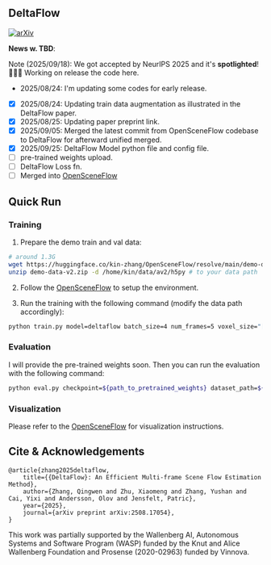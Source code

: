 DeltaFlow
---

[![arXiv](https://img.shields.io/badge/arXiv-2508.17054-b31b1b?logo=arxiv&logoColor=white)](https://arxiv.org/abs/2508.17054)
<!-- [![PWC](https://img.shields.io/endpoint.svg?url=https://paperswithcode.com/badge/seflow-a-self-supervised-scene-flow-method-in/self-supervised-scene-flow-estimation-on-1)](https://paperswithcode.com/sota/self-supervised-scene-flow-estimation-on-1?p=seflow-a-self-supervised-scene-flow-method-in) -->
<!-- [![poster](https://img.shields.io/badge/ECCV24|Poster-6495ed?style=flat&logo=Shotcut&logoColor=wihte)](https://hkustconnect-my.sharepoint.com/:b:/g/personal/qzhangcb_connect_ust_hk/EWyWD-tAX4xIma5U7ZQVk9cBVjsFv0Y_jAC2G7xAB-w4cg?e=c3FbMg)  -->
<!-- [![video](https://img.shields.io/badge/video-YouTube-FF0000?logo=youtube&logoColor=white)](https://youtu.be/fQqx2IES-VI) -->

**News w. TBD**:

Note (2025/09/18): We got accepted by NeurIPS 2025 and it's **spotlighted**! 🎉🎉🎉 Working on release the code here.

- 2025/08/24: I'm updating some codes for early release. 
- [x] 2025/08/24: Updating train data augmentation as illustrated in the DeltaFlow paper.
- [x] 2025/08/25: Updating paper preprint link.
- [x] 2025/09/05: Merged the latest commit from OpenSceneFlow codebase to DeltaFlow for afterward unified merged.
- [x] 2025/09/25: DeltaFlow Model python file and config file.
- [ ] pre-trained weights upload.
- [ ] DeltaFlow Loss fn.
- [ ] Merged into [OpenSceneFlow](https://github.com/KTH-RPL/OpenSceneFlow)

## Quick Run

### Training

1. Prepare the demo train and val data:
```bash
# around 1.3G
wget https://huggingface.co/kin-zhang/OpenSceneFlow/resolve/main/demo-data-v2.zip
unzip demo-data-v2.zip -d /home/kin/data/av2/h5py # to your data path
```

2. Follow the [OpenSceneFlow](https://github.com/KTH-RPL/OpenSceneFlow/tree/main?tab=readme-ov-file#0-installation) to setup the environment.

3. Run the training with the following command (modify the data path accordingly):
```bash
python train.py model=deltaflow batch_size=4 num_frames=5 voxel_size="[0.15,0.15,0.15]" point_cloud_range="[-38.4,-38.4,-3,38.4,38.4,3]" optimizer.lr=2e-4 train_data=${demo_train_data_path} val_data=${demo_val_data_path}
```
### Evaluation

I will provide the pre-trained weights soon. Then you can run the evaluation with the following command:
```bash
python eval.py checkpoint=${path_to_pretrained_weights} dataset_path=${demo_data_path}
```

### Visualization
Please refer to the [OpenSceneFlow](https://github.com/KTH-RPL/OpenSceneFlow/tree/main?tab=readme-ov-file#4-visualization) for visualization instructions.




## Cite & Acknowledgements
```
@article{zhang2025deltaflow,
    title={{DeltaFlow}: An Efficient Multi-frame Scene Flow Estimation Method},
    author={Zhang, Qingwen and Zhu, Xiaomeng and Zhang, Yushan and Cai, Yixi and Andersson, Olov and Jensfelt, Patric},
    year={2025},
    journal={arXiv preprint arXiv:2508.17054},
}
```
This work was partially supported by the Wallenberg AI, Autonomous Systems and Software Program (WASP) funded by the Knut and Alice Wallenberg Foundation and Prosense (2020-02963) funded by Vinnova. 
